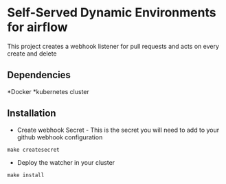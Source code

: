 # Self-Served Dynamic Environments for airflow

This project creates a webhook listener for pull requests and acts on every create and delete

## Dependencies
*Docker
*kubernetes cluster

## Installation

* Create webhook Secret - This is the secret you will need to add to your github webhook configuration

```
make createsecret
```

* Deploy the watcher in your cluster

```
make install
```
